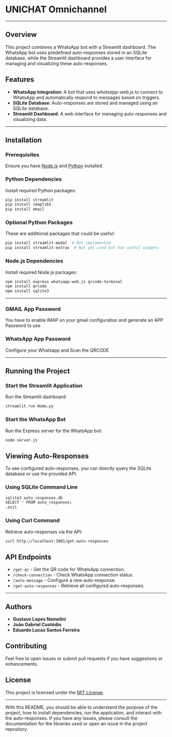 # UNICHAT Omnichannel

---

## Overview
This project combines a WhatsApp bot with a Streamlit dashboard. The WhatsApp bot uses predefined auto-responses stored in an SQLite database, while the Streamlit dashboard provides a user interface for managing and visualizing these auto-responses.

## Features
- **WhatsApp Integration**: A bot that uses *whatsapp-web.js* to connect to WhatsApp and automatically respond to messages based on triggers.
- **SQLite Database**: Auto-responses are stored and managed using an SQLite database.
- **Streamlit Dashboard**: A web interface for managing auto-responses and visualizing data.

---

## Installation

### Prerequisites
Ensure you have [Node.js](https://nodejs.org/) and [Python](https://www.python.org/) installed.

### Python Dependencies
Install required Python packages:
```bash
pip install streamlit
pip install imaplib2
pip install email
```

### Optional Python Packages
These are additional packages that could be useful:
```bash
pip install streamlit-modal  # Not implemented
pip install streamlit-extras  # Not yet used but has useful widgets
```

### Node.js Dependencies
Install required Node.js packages:
```bash
npm install express whatsapp-web.js qrcode-terminal
npm install qrcode
npm install sqlite3
```

---

### GMAIL App Password
You have to enable IMAP on your gmail configuration and generate an APP Password to use


### WhatsApp App Password
Configure your Whatsapp and Scan the QRCODE

---

## Running the Project

### Start the Streamlit Application
Run the Streamlit dashboard:
```bash
streamlit run Home.py
```

### Start the WhatsApp Bot
Run the Express server for the WhatsApp bot:
```bash
node server.js
```

## Viewing Auto-Responses
To see configured auto-responses, you can directly query the SQLite database or use the provided API.

### Using SQLite Command Line
```bash
sqlite3 auto_responses.db
SELECT * FROM auto_responses;
.exit
```

### Using Curl Command
Retrieve auto-responses via the API:
```bash
curl http://localhost:3001/get-auto-responses
```

## API Endpoints
- `/get-qr` - Get the QR code for WhatsApp connection.
- `/check-connection` - Check WhatsApp connection status.
- `/auto-message` - Configure a new auto-response.
- `/get-auto-responses` - Retrieve all configured auto-responses.


---

## Authors
- **Gustavo Lopes Nomelini**
- **João Gabriel Custódio**
- **Eduardo Lucas Santos Ferreira**

## Contributing
Feel free to open issues or submit pull requests if you have suggestions or enhancements.

## License
This project is licensed under the [MIT License](LICENSE).

---

With this README, you should be able to understand the purpose of the project, how to install dependencies, run the application, and interact with the auto-responses. If you have any issues, please consult the documentation for the libraries used or open an issue in the project repository.
